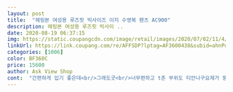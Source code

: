 ```yaml
---
layout: post 
title:  "헤링본 여성용 루즈핏 빅사이즈 이지 수영복 팬츠 AC900" 
description: 헤링본 여성용 루즈핏 빅사이 ..
date: 2020-08-19 06:37:15 
img: https://static.coupangcdn.com/image/retail/images/2020/07/02/11/4/7053e91e-fc2f-4553-8d71-90ea9c036fa9.jpg 
linkUrl: https://link.coupang.com/re/AFFSDP?lptag=AF3600438&subid=ahnPublicAsk&pageKey=1770934358&itemId=3015329220&vendorItemId=71003507556&traceid=V0-113-f448289a4688c045 
categories: [1006] 
color: BF360C 
price: 15600 
author: Ask View Shop 
cont:  "간편하게 입기 좋은데<br/>그래도굿<br/>너무편하고 t존 부위도 티안나구요제가 뚱뚱한데 괜찮네용^^<br/>만원짜리  갚어치도 못하네요<br/>먼지가 좀 묻지만ㅠㅠ<br/>빨면 흰색먼지  엄청 달라 붙어 떨어지지 않는 천이에요<br/>수영장에  입고 갔다  천이 거칠어서  허벋기 다 쓸리고<br/>완전 고생했어요<br/>저렴한거라 기대는 하지 않았지만<br/>" 
---
```


